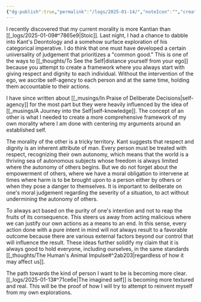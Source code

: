 ```yaml
---
{"dg-publish":true,"permalink":"/logs/2025-01-14/","noteIcon":"","created":"2025-01-14"}
---
```


I recently discovered that my current morality is more Kantian than [[_logs/2025-01-09#^7865e9\|Stoic]]. Last night, I had a chance to dabble into Kant's Deontology and a somehow surface exploration of his categorical imperative. I do think that one must have developed a certain universality of judgement that prioritizes a "common good." This is one of the ways to [[_thoughts/To See the Self\|distance yourself from your ego]] because you attempt to create a framework where you always start with giving respect and dignity to each individual. Without the intervention of the ego, we ascribe self-agency to each person and at the same time, holding them accountable to their actions.

I have since written about [[_musings/In Praise of Deliberate Decisions\|self-agency]] for the most part but they were heavily influenced by the idea of [[_musings/A Journey into the Self\|self-knowledge]]. The concept of an other is what I needed to create a more comprehensive framework of my own morality where I am done with centering my arguments around an established self. 

The morality of the other is a tricky territory. Kant suggests that respect and dignity is an inherent attribute of man. Every person must be treated with respect, recognizing their own autonomy, which means that the world is a thriving sea of autonomous subjects whose freedom is always limited where the autonomy of others begins. But we do not forget about the empowerment of others, where we have a moral obligation to intervene at times where harm is to be brought upon to a person either by others or when they pose a danger to themselves. It is important to deliberate on one's moral judgement regarding the severity of a situation, to act without undermining the autonomy of others.

To always act based on the purity of one's intention and not to reap the fruits of its consequence. This steers us away from acting malicious where we can justify our own actions as a means to an end. In this sense, every action done with a pure intent in mind will not always result to a favorable outcome because there are various external factors beyond our control that will influence the result. These ideas further solidify my claim that it is always good to hold everyone, including ourselves, in the same standards [[_thoughts/The Human's Animal Impulse#^2ab203\|regardless of how it may affect us]].

The path towards the kind of person I want to be is becoming more clear. [[_logs/2025-01-13#^71ce6e\|The imagined self]] is becoming more textured and real. This will be the proof of how I will try to attempt to reinvent myself from my own explorations.